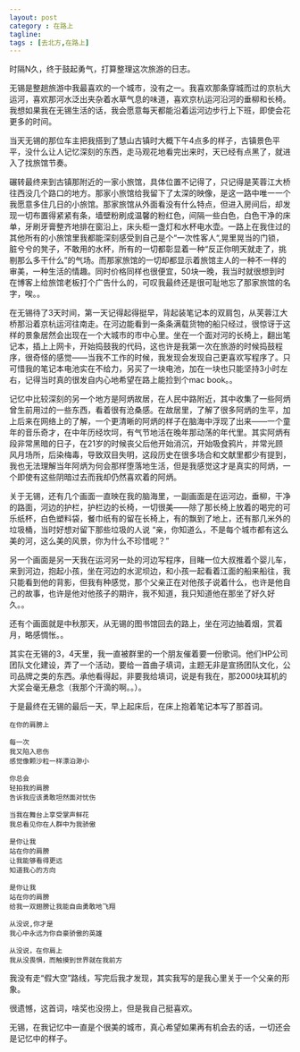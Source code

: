 ```yaml
---
layout: post
category : 在路上
tagline:
tags : [去北方,在路上]
---
```


时隔N久，终于鼓起勇气，打算整理这次旅游的日志。

无锡是整趟旅游中我最喜欢的一个城市，没有之一。我喜欢那条穿城而过的京杭大运河，喜欢那河水泛出夹杂着水草气息的味道，喜欢京杭运河沿河的垂柳和长椅。我想如果我在无锡生活的话，我会愿意每天都能沿着运河边步行上下班，即使会花更多的时间。

当天无锡的那位车主把我搭到了慧山古镇时大概下午4点多的样子，古镇景色平平，没什么让人记忆深刻的东西，走马观花地看完出来时，天已经有点黑了，就进入了找旅馆节奏。

碾转最终来到古镇那附近的一家小旅馆，具体位置不记得了，只记得是芙蓉江大桥往西没几个路口的地方。那家小旅馆给我留下了太深的映像，是这一路中唯一一个我愿意多住几日的小旅馆。那家旅馆从外面看没有什么特点，但进入房间后，却发现一切布置得紧紧有条，墙壁粉刷成温馨的粉红色，间隔一些白色，白色干净的床单，牙刷牙膏整齐地排在窗沿上，床头柜一盏灯和水杯电水壶。一路上在我住过的其他所有的小旅馆里我都能深刻感受到自己是个“一次性客人“,晃里晃当的门锁，脏兮兮的凳子，不敢用的水杯，所有的一切都彰显着一种“反正你明天就走了，挑剔那么多干什么”的气场。而那家旅馆的一切却都显示着旅馆主人的一种不一样的审美，一种生活的情趣。同时价格同样也很便宜，50块一晚，我当时就很想到时在博客上给旅馆老板打个广告什么的，可叹我最终还是很可耻地忘了那家旅馆的名字，唉。。

在无锡待了3天时间，第一天记得起得挺早，背起装笔记本的双肩包，从芙蓉江大桥那沿着京杭运河往南走。在河边能看到一条条满载货物的船只经过，很惊讶于这样的景象居然会出现在一个大城市的市中心里。坐在一个面对河的长椅上，翻出笔记本，插上上网卡，开始捣鼓我的代码，这也许是我第一次在旅游的时候捣鼓程序，很奇怪的感觉——当我不工作的时候，我发现会发现自己更喜欢写程序了。只可惜我的笔记本电池实在不给力，另买了一块电池，加在一块也只能坚持3小时左右，记得当时真的很发自内心地希望在路上能捡到个mac book。。

记忆中比较深刻的另一个地方是阿炳故居，在人民中路附近，其中收集了一些阿炳曾生前用过的一些东西，看着很有沧桑感。在故居里，了解了很多阿炳的生平，加上后来在网络上的了解，一个更清晰的阿炳的样子在脑海中浮现了出来——一个童年的音乐奇才，在中年历经坎坷，有气节地活在晚年那动荡的年代里。其实阿炳有段非常黑暗的日子，在21岁的时候丧父后他开始消沉，开始吸食鸦片，并常光顾风月场所，后染梅毒，导致双目失明，这段历史在很多场合和文献里都少有提到，我也无法理解当年阿炳为何会那样堕落地生活，但是我感觉这才是真实的阿炳，一个即使有这些阴暗过去而我却仍然喜欢着的阿炳。

关于无锡，还有几个画面一直映在我的脑海里，一副画面是在运河边，垂柳，干净的路面，河边的护栏，护栏边的长椅，一切很美——除了那长椅上放着的喝完的可乐纸杯，白色塑料袋，餐巾纸有的留在长椅上，有的飘到了地上，还有那几米外的垃圾桶，当时好想对留下那些垃圾的人说 “亲，你知道么，不是每个城市都有这么美的河，这么美的风景，你为什么不珍惜呢？”

另一个画面是另一天我在运河另一处的河边写程序，目睹一位大叔推着个婴儿车，来到河边，抱起小孩，坐在河边的水泥坝边，和小孩一起看着江面的船来船往，我只能看到他的背影，但我有种感觉，那个父亲正在对他孩子说着什么，也许是他自己的故事，也许是他对他孩子的期许，我不知道，我只知道他在那坐了好久好久。。

还有个画面就是中秋那天，从无锡的图书馆回去的路上，坐在河边抽着烟，赏着月，略感惆怅。。

其实在无锡的3，4天里，我一直被群里的一个朋友催着要一份歌词。他们HP公司团队文化建设，弄了一个活动，要给一首曲子填词，主题无非是宣扬团队文化，公司品牌之类的东西。承他看得起，非要我给填词，说是有我在，那2000块耳机的大奖会毫无悬念（我那个汗滴的啊。。）。

于是最终在无锡的最后一天，早上起床后，在床上抱着笔记本写了那首词。


	在你的肩膀上

	每一次
	我又陷入悲伤
	感觉像颗沙粒一样漂泊渺小

	你总会
	轻拍我的肩膀
	告诉我应该勇敢坦然面对忧伤

	当我在舞台上享受掌声鲜花
	我总看见你在人群中为我骄傲

	是你让我
	站在你的肩膀
	让我能够看得更远
	知道我心的方向

	是你让我
	站在你的肩膀
	给我一双翅膀让我能自由勇敢地飞翔

	从没说,你才是
	我心中永远为你自豪骄傲的英雄

	从没说，在你肩上
	我从没畏惧，而触摸到世界就在我前方


我没有走“假大空”路线，写完后我才发现，其实我写的是我心里关于一个父亲的形象。

很遗憾，这首词，啥奖也没捞上，但是我自己挺喜欢。

无锡，在我记忆中一直是个很美的城市，真心希望如果再有机会去的话，一切还会是记忆中的样子。
